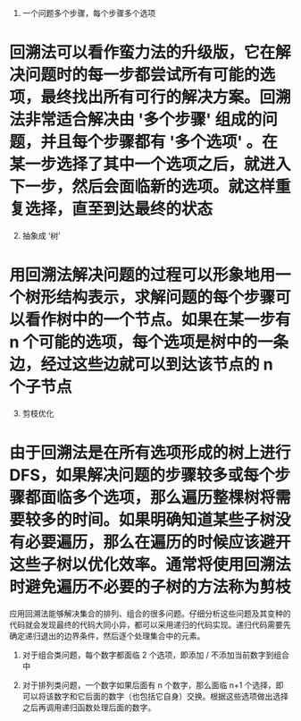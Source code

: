 
1. 一个问题多个步骤，每个步骤多个选项
# 回溯法可以看作蛮力法的升级版，它在解决问题时的每一步都尝试所有可能的选项，最终找出所有可行的解决方案。回溯法非常适合解决由 '多个步骤' 组成的问题，并且每个步骤都有 '多个选项' 。在某一步选择了其中一个选项之后，就进入下一步，然后会面临新的选项。就这样重复选择，直至到达最终的状态




2. 抽象成 ‘树’
# 用回溯法解决问题的过程可以形象地用一个树形结构表示，求解问题的每个步骤可以看作树中的一个节点。如果在某一步有 n 个可能的选项，每个选项是树中的一条边，经过这些边就可以到达该节点的 n 个子节点


3. 剪枝优化
# 由于回溯法是在所有选项形成的树上进行 DFS，如果解决问题的步骤较多或每个步骤都面临多个选项，那么遍历整棵树将需要较多的时间。如果明确知道某些子树没有必要遍历，那么在遍历的时候应该避开这些子树以优化效率。通常将使用回溯法时避免遍历不必要的子树的方法称为剪枝





应用回溯法能够解决集合的排列、组合的很多问题。仔细分析这些问题及其变种的代码就会发现最终的代码大同小异，都可以采用递归的代码实现。递归代码需要先确定递归退出的边界条件，然后逐个处理集合中的元素。

1. 对于组合类问题，每个数字都面临 2 个选项，即添加 / 不添加当前数字到组合中

2. 对于排列类问题，一个数字如果后面有 n 个数字，那么面临 n+1 个选择，即可以将该数字和它后面的数字（也包括它自身）交换。根据这些选项做出选择之后再调用递归函数处理后面的数字。 
